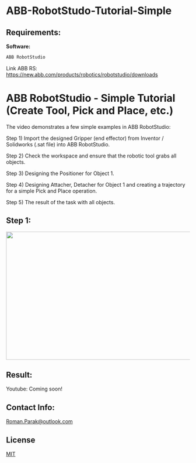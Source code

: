 # ABB-RobotStudo-Tutorial-Simple

## Requirements:

**Software:**
```bash
ABB RobotStudio
```

Link ABB RS: https://new.abb.com/products/robotics/robotstudio/downloads

# ABB RobotStudio - Simple Tutorial (Create Tool, Pick and Place, etc.)

The video demonstrates a few simple examples in ABB RobotStudio:

Step 1) Import the designed Gripper (end effector) from Inventor / Solidworks (.sat file) into ABB RobotStudio.

Step 2) Check the workspace and ensure that the robotic tool grabs all objects.

Step 3) Designing the Positioner for Object 1.

Step 4) Designing Attacher, Detacher for Object 1 and creating a trajectory for a simple Pick and Place operation.

Step 5) The result of the task with all objects.


## Step 1:

<p align="center">
<img src="https://github.com/rparak/ABB-RobotStudo-Tutorial-Simple/blob/master/images/smc_gripper.PNG" width="700" height="350">
</p>

## Result:

Youtube: Coming soon!

## Contact Info:
Roman.Parak@outlook.com

## License
[MIT](https://choosealicense.com/licenses/mit/)
